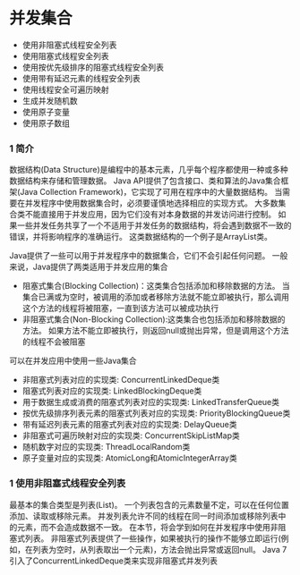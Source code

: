并发集合
========

- 使用非阻塞式线程安全列表
- 使用阻塞式线程安全列表
- 使用按优先级排序的阻塞式线程安全列表
- 使用带有延迟元素的线程安全列表
- 使用线程安全可遍历映射
- 生成并发随机数
- 使用原子变量
- 使用原子数组

### 1 简介
数据结构(Data Structure)是编程中的基本元素，几乎每个程序都使用一种或多种数据结构来存储和管理数据。
Java API提供了包含接口、类和算法的Java集合框架(Java Collection Framework)，它实现了可用在程序中的大量数据结构。
当需要在并发程序中使用数据集合时，必须要谨慎地选择相应的实现方式。
大多数集合类不能直接用于并发应用，因为它们没有对本身数据的并发访问进行控制。
如果一些并发任务共享了一个不适用于并发任务的数据结构，将会遇到数据不一致的错误，并将影响程序的准确运行。
这类数据结构的一个例子是ArrayList类。

Java提供了一些可以用于并发程序中的数据集合，它们不会引起任何问题。
一般来说，Java提供了两类适用于并发应用的集合
- 阻塞式集合(Blocking Collection)：这类集合包括添加和移除数据的方法。
当集合已满或为空时，被调用的添加或者移除方法就不能立即被执行，那么调用这个方法的线程将被阻塞，一直到该方法可以被成功执行
- 非阻塞式集合(Non-Blocking Collection):这类集合也包括添加和移除数据的方法。
如果方法不能立即被执行，则返回null或抛出异常，但是调用这个方法的线程不会被阻塞

可以在并发应用中使用一些Java集合
- 非阻塞式列表对应的实现类: ConcurrentLinkedDeque类
- 阻塞式列表对应的实现类: LinkedBlockingDeque类
- 用于数据生成或消费的阻塞式列表对应的实现类: LinkedTransferQueue类
- 按优先级排序列表元素的阻塞式列表对应的实现类: PriorityBlockingQueue类
- 带有延迟列表元素的阻塞式列表对应的实现类: DelayQueue类
- 非阻塞式可遍历映射对应的实现类: ConcurrentSkipListMap类
- 随机数字对应的实现类: ThreadLocalRandom类
- 原子变量对应的实现类: AtomicLong和AtomicIntegerArray类

### 1 使用非阻塞式线程安全列表
最基本的集合类型是列表(List)。
一个列表包含的元素数量不定，可以在任何位置添加、读取或移除元素。
并发列表允许不同的线程在同一时间添加或移除列表中的元素，而不会造成数据不一致。
在本节，将会学到如何在并发程序中使用非阻塞式列表。
非阻塞式列表提供了一些操作，如果被执行的操作不能够立即运行(例如，在列表为空时，从列表取出一个元素)，方法会抛出异常或返回null。
Java 7引入了ConcurrentLinkedDeque类来实现非阻塞式并发列表



